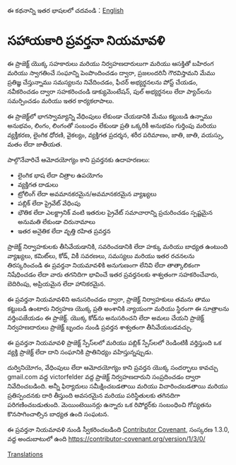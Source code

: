 ఈ కథనాన్ని ఇతర భాషలలో చదవండి：[English](CODE_OF_CONDUCT.md)


# సహాయకారి ప్రవర్తనా నియమావళి


ఈ ప్రాజెక్ట్ యొక్క సహకారులు మరియు నిర్వహణదారులుగా మరియు ఆసక్తితో
బహిరంగ మరియు స్వాగతించే సంఘాన్ని పెంపొందించడం ద్వారా, ప్రజలందరినీ గౌరవిస్తామని మేము ప్రతిజ్ఞ చేస్తున్నాము
సమస్యలను నివేదించడం, ఫీచర్ అభ్యర్థనలను పోస్ట్ చేయడం, నవీకరించడం ద్వారా సహకరించండి
డాక్యుమెంటేషన్, పుల్ అభ్యర్థనలు లేదా ప్యాచ్‌లను సమర్పించడం మరియు ఇతర కార్యకలాపాలు.

ఈ ప్రాజెక్ట్‌లో భాగస్వామ్యాన్ని వేధింపులు లేకుండా చేయడానికి మేము కట్టుబడి ఉన్నాము
అనుభవం, లింగం, లింగంతో సంబంధం లేకుండా ప్రతి ఒక్కరికీ అనుభవం
గుర్తింపు మరియు వ్యక్తీకరణ, లైంగిక ధోరణి, వైకల్యం, వ్యక్తిగత ప్రదర్శన,
శరీర పరిమాణం, జాతి, జాతి, వయస్సు, మతం లేదా జాతీయత.

పాల్గొనేవారిచే ఆమోదయోగ్యం కాని ప్రవర్తనకు ఉదాహరణలు:

* లైంగిక భాష లేదా చిత్రాల ఉపయోగం
* వ్యక్తిగత దాడులు
* ట్రోలింగ్ లేదా అవమానకరమైన/అవమానకరమైన వ్యాఖ్యలు
* పబ్లిక్ లేదా ప్రైవేట్ వేధింపు
* భౌతిక లేదా ఎలక్ట్రానిక్ వంటి ఇతరుల ప్రైవేట్ సమాచారాన్ని ప్రచురించడం
  స్పష్టమైన అనుమతి లేకుండా చిరునామాలు
* ఇతర అనైతిక లేదా వృత్తి రహిత ప్రవర్తన

ప్రాజెక్ట్ నిర్వాహకులకు తీసివేయడానికి, సవరించడానికి లేదా హక్కు మరియు బాధ్యత ఉంటుంది
వ్యాఖ్యలు, కమిట్‌లు, కోడ్, వికీ సవరణలు, సమస్యలు మరియు ఇతర రచనలను తిరస్కరించండి
ఈ ప్రవర్తనా నియమావళికి అనుగుణంగా లేనివి లేదా తాత్కాలికంగా నిషేధించడం లేదా
వారు తగనిదిగా భావించే ఇతర ప్రవర్తనలకు శాశ్వతంగా సహకరించేవారు,
బెదిరింపు, అప్రియమైన లేదా హానికరమైన.

ఈ ప్రవర్తనా నియమావళిని అనుసరించడం ద్వారా, ప్రాజెక్ట్ నిర్వాహకులు తమను తాము కట్టుబడి ఉంటారు
నిర్వహణ యొక్క ప్రతి అంశానికి న్యాయంగా మరియు స్థిరంగా ఈ సూత్రాలను వర్తింపజేయడం
ఈ ప్రాజెక్ట్. యొక్క కోడ్‌ను అనుసరించని లేదా అమలు చేయని ప్రాజెక్ట్ నిర్వహణదారులు
ప్రాజెక్ట్ బృందం నుండి ప్రవర్తన శాశ్వతంగా తీసివేయబడవచ్చు.

ఈ ప్రవర్తనా నియమావళి ప్రాజెక్ట్ స్పేస్‌లలో మరియు పబ్లిక్ స్పేస్‌లలో రెండింటికీ వర్తిస్తుంది
ఒక వ్యక్తి ప్రాజెక్ట్ లేదా దాని సంఘానికి ప్రాతినిధ్యం వహిస్తున్నప్పుడు.

దుర్వినియోగం, వేధింపులు లేదా ఆమోదయోగ్యం కాని ప్రవర్తన యొక్క సందర్భాలు కావచ్చు
gmail.com వద్ద victorfelder వద్ద ప్రాజెక్ట్ నిర్వహణదారుని సంప్రదించడం ద్వారా నివేదించబడింది. అన్నీ
ఫిర్యాదులు సమీక్షించబడతాయి మరియు విచారించబడతాయి మరియు ప్రతిస్పందనకు దారి తీస్తుంది
అవసరమైన మరియు పరిస్థితులకు తగినదిగా పరిగణించబడుతుంది. మెయింటెయినర్లు ఉన్నారు
ఒక రిపోర్టర్‌కు సంబంధించి గోప్యతను కొనసాగించాల్సిన బాధ్యత ఉంది
సంఘటన.


ఈ ప్రవర్తనా నియమావళి నుండి స్వీకరించబడింది [Contributor Covenant][homepage],
సంస్కరణ 1.3.0, వద్ద అందుబాటులో ఉంది https://contributor-covenant.org/version/1/3/0/

[homepage]: https://contributor-covenant.org

[Translations](README.md#translations)
